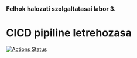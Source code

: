 ### Felhok halozati szolgaltatasai labor 3.
# CICD pipiline letrehozasa

[![Actions Status](https://github.com/bmzsombi/cicd/workflows/Test,%20build%20and%20release/badge.svg)](https://github.com/bmzsombi/cicd/actions)